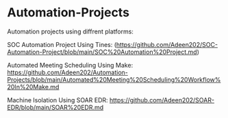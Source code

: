 # Automation-Projects 

Automation projects using diffrent platforms:

SOC Automation Project Using Tines: (https://github.com/Adeen202/SOC-Automation-Project/blob/main/SOC%20Automation%20Project.md)

Automated Meeting Scheduling Using Make: https://github.com/Adeen202/Automation-Projects/blob/main/Automated%20Meeting%20Scheduling%20Workflow%20In%20Make.md

Machine Isolation Using SOAR EDR: https://github.com/Adeen202/SOAR-EDR/blob/main/SOAR%20EDR.md
